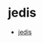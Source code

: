 # jedis
- [jedis](https://github.com/redis/jedis/blob/master/src/test/java/io/redis/examples/StringExample.java)